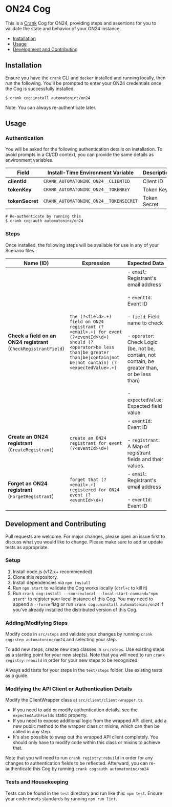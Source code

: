# ON24 Cog

This is a [Crank][what-is-crank] Cog for ON24, providing
steps and assertions for you to validate the state and behavior of your
ON24 instance.

* [Installation](#installation)
* [Usage](#usage)
* [Development and Contributing](#development-and-contributing)

## Installation

Ensure you have the `crank` CLI and `docker` installed and running locally,
then run the following.  You'll be prompted to enter your ON24
credentials once the Cog is successfully installed.

```shell-session
$ crank cog:install automatoninc/on24
```

Note: You can always re-authenticate later.

## Usage

### Authentication
<!-- run `crank cog:readme automatoninc/on24` to update -->
<!-- authenticationDetails -->
You will be asked for the following authentication details on installation. To avoid prompts in a CI/CD context, you can provide the same details as environment variables.

| Field | Install-Time Environment Variable | Description |
| --- | --- | --- |
| **clientId** | `CRANK_AUTOMATONINC_ON24__CLIENTID` | Client ID |
| **tokenKey** | `CRANK_AUTOMATONINC_ON24__TOKENKEY` | Token Key |
| **tokenSecret** | `CRANK_AUTOMATONINC_ON24__TOKENSECRET` | Token Secret |

```shell-session
# Re-authenticate by running this
$ crank cog:auth automatoninc/on24
```
<!-- authenticationDetailsEnd -->

### Steps
Once installed, the following steps will be available for use in any of your
Scenario files.

<!-- run `crank cog:readme automatoninc/on24` to update -->
<!-- stepDetails -->
| Name (ID) | Expression | Expected Data |
| --- | --- | --- |
| **Check a field on an ON24 registrant**<br>(`CheckRegistrantField`) | `the (?<field>.+) field on ON24 registrant (?<email>.+) for event (?<eventId>\d+) should (?<operator>be less than\|be greater than\|be\|contain\|not be\|not contain) (?<expectedValue>.+)` | - `email`: Registrant's email address <br><br>- `eventId`: Event ID <br><br>- `field`: Field name to check <br><br>- `operator`: Check Logic (be, not be, contain, not contain, be greater than, or be less than) <br><br>- `expectedValue`: Expected field value |
| **Create an ON24 registrant**<br>(`CreateRegistrant`) | `create an ON24 registrant for event (?<eventId>\d+)` | - `eventId`: Event ID <br><br>- `registrant`: A Map of registrant fields and their values. |
| **Forget an ON24 registrant**<br>(`ForgetRegistrant`) | `forget that (?<email>.+) registered for ON24 event (?<eventId>\d+)` | - `email`: Registrant's email address <br><br>- `eventId`: Event ID |
<!-- stepDetailsEnd -->

## Development and Contributing
Pull requests are welcome. For major changes, please open an issue first to
discuss what you would like to change. Please make sure to add or update tests
as appropriate.

### Setup

1. Install node.js (v12.x+ recommended)
2. Clone this repository.
3. Install dependencies via `npm install`
4. Run `npm start` to validate the Cog works locally (`ctrl+c` to kill it)
5. Run `crank cog:install --source=local --local-start-command="npm start"` to
   register your local instance of this Cog. You may need to append a `--force`
   flag or run `crank cog:uninstall automatoninc/on24` if you've already
   installed the distributed version of this Cog.

### Adding/Modifying Steps
Modify code in `src/steps` and validate your changes by running
`crank cog:step automatoninc/on24` and selecting your step.

To add new steps, create new step classes in `src/steps`. Use existing steps as
a starting point for your new step(s). Note that you will need to run
`crank registry:rebuild` in order for your new steps to be recognized.

Always add tests for your steps in the `test/steps` folder. Use existing tests
as a guide.

### Modifying the API Client or Authentication Details
Modify the ClientWrapper class at `src/client/client-wrapper.ts`.

- If you need to add or modify authentication details, see the
  `expectedAuthFields` static property.
- If you need to expose additional logic from the wrapped API client, add a new
  public method to the wrapper class or mixins, which can then be called in any
  step.
- It's also possible to swap out the wrapped API client completely. You should
  only have to modify code within this class or mixins to achieve that.

Note that you will need to run `crank registry:rebuild` in order for any
changes to authentication fields to be reflected. Afterward, you can
re-authenticate this Cog by running `crank cog:auth automatoninc/on24`

### Tests and Housekeeping
Tests can be found in the `test` directory and run like this: `npm test`.
Ensure your code meets standards by running `npm run lint`.

[what-is-crank]: https://crank.run?utm_medium=readme&utm_source=automatoninc%2Fon24
